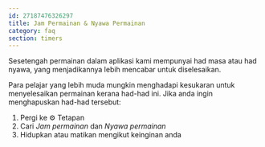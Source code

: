 ```yaml
---
id: 27187476326297
title: Jam Permainan & Nyawa Permainan
category: faq
section: timers
---
```


Sesetengah permainan dalam aplikasi kami mempunyai had masa atau had nyawa, yang menjadikannya lebih mencabar untuk diselesaikan.

Para pelajar yang lebih muda mungkin menghadapi kesukaran untuk menyelesaikan permainan kerana had-had ini. Jika anda ingin menghapuskan had-had tersebut:

1. Pergi ke ⚙️ Tetapan
2. Cari _Jam permainan_ dan _Nyawa permainan_
3. Hidupkan atau matikan mengikut keinginan anda
